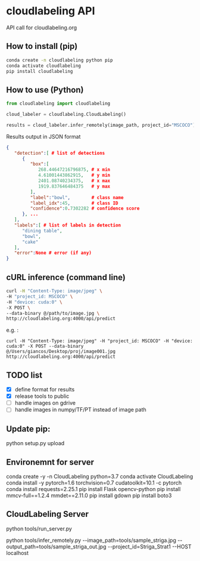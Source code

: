 # cloudlabeling API
API call for cloudlabeling.org

## How to install (pip)

```bash
conda create -n cloudlabeling python pip
conda activate cloudlabeling
pip install cloudlabeling
```

## How to use (Python)

```python
from cloudlabeling import cloudlabeling

cloud_labeler = cloudlabeling.CloudLabeling()

results = cloud_labeler.infer_remotely(image_path, project_id="MSCOCO")
```

Results output in JSON format

```json
{
   "detection":[ # list of detections
      {
         "box":[
            268.44647216796875, # x min
            4.61001443862915,   # y min
            2401.08740234375,   # x max
            1919.837646484375   # y max
         ],
         "label":"bowl",        # class name
         "label_idx":45,        # class ID
         "confidence":0.7302282 # confidence score
      }, ...
   ],
   "labels":[ # list of labels in detection
      "dining table",
      "bowl",
      "cake"
   ],
   "error":None # error (if any)
}
```

## cURL inference (command line)

```bash
curl -H "Content-Type: image/jpeg" \
-H "project_id: MSCOCO" \
-H "device: cuda:0" \
-X POST \
--data-binary @/path/to/image.jpg \
http://cloudlabeling.org:4000/api/predict
```

e.g. :

```
curl -H "Content-Type: image/jpeg" -H "project_id: MSCOCO" -H "device: cuda:0" -X POST --data-binary @/Users/giancos/Desktop/proj/image001.jpg http://cloudlabeling.org:4000/api/predict
```

## TODO list

- [x] define format for results
- [x] release tools to public
- [ ] handle images on gdrive
- [ ] handle images in numpy/TF/PT instead of image path

## Update pip:

python setup.py upload


## Environemnt for server

conda create -y -n CloudLabeling python=3.7
conda activate CloudLabeling
conda install -y pytorch=1.6 torchvision=0.7 cudatoolkit=10.1 -c pytorch
conda install requests=2.25.1
pip install Flask opencv-python
pip install mmcv-full==1.2.4 mmdet==2.11.0
pip install gdown
pip install boto3

## CloudLabeling Server

python tools/run_server.py

python tools/infer_remotely.py --image_path=tools/sample_striga.jpg --output_path=tools/sample_striga_out.jpg --project_id=Striga_Strat1 --HOST localhost
